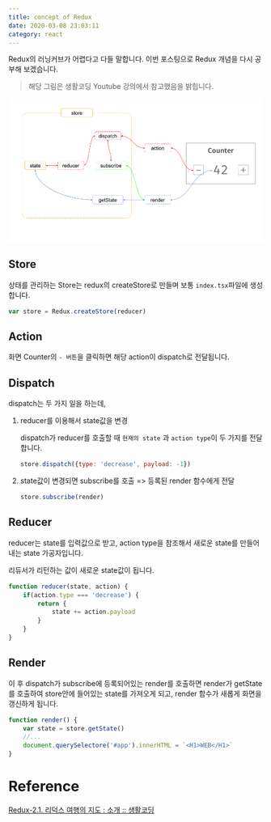```yaml
---
title: concept of Redux
date: 2020-03-08 23:03:11
category: react
---
```


Redux의 러닝커브가 어렵다고 다들 말합니다. 이번 포스팅으로 Redux 개념을 다시 공부해 보겠습니다.

> 해당 그림은 생활코딩 Youtube 강의에서 참고했음을 밝힙니다.

![img](./images/redux.png)

## Store

상태를 관리하는 Store는 redux의 createStore로 만들며 보통 `index.tsx`파일에 생성합니다.

```js
var store = Redux.createStore(reducer)
```

## Action

화면 Counter의 `- 버튼`을 클릭하면 해당 action이 dispatch로 전달됩니다. 

## Dispatch

dispatch는 두 가지 일을 하는데, 

1. reducer를 이용해서 state값을 변경

   dispatch가 reducer를 호출할 때  `현재의 state` 과 `action type`이 두 가지를 전달합니다.

   ```js
   store.dispatch({type: 'decrease', payload: -1})
   ```

2. state값이 변경되면 subscribe를 호출 => 등록된 render 함수에게 전달

   ```js
   store.subscribe(render)
   ```

## Reducer

reducer는 state를 입력값으로 받고, action type을 참조해서 새로운 state를 만들어내는 state 가공자입니다.

리듀서가 리턴하는 값이 새로운 state값이 됩니다.

```js
function reducer(state, action) {
    if(action.type === 'decrease') {
        return {
            state += action.payload
        }
    }
}
```

## Render

이 후 dispatch가 subscribe에 등록되어있는 render를 호출하면 render가 getState를 호출하여 store안에 들어있는 state를 가져오게 되고, render 함수가 새롭게 화면을 갱신하게 됩니다.

```js
function render() {
    var state = store.getState()
    //...
    document.querySelectore('#app').innerHTML = `<H1>WEB</H1>`
}
```

# Reference

[Redux-2.1. 리덕스 여행의 지도 : 소개 :: 생활코딩](https://www.youtube.com/watch?v=N9PT9iNTZAE)